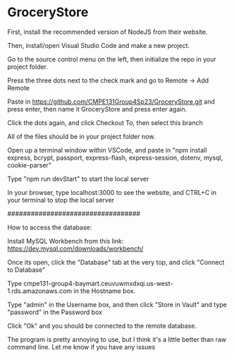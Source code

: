 ﻿# GroceryStore
First, install the recommended version of NodeJS from their website.

Then, install/open Visual Studio Code and make a new project.

Go to the source control menu on the left, then initialize the repo in your project folder.

Press the three dots next to the check mark and go to Remote -> Add Remote

Paste in https://github.com/CMPE131Group4Sp23/GroceryStore.git and press enter, then name it GroceryStore and press enter again.

Click the dots again, and click Checkout To, then select this branch

All of the files should be in your project folder now.

Open up a terminal window within VSCode, and paste in "npm install express, bcrypt, passport, express-flash, express-session, dotenv, mysql, cookie-parser"

Type "npm run devStart" to start the local server

In your browser, type localhost:3000 to see the website, and CTRL+C in your terminal to stop the local server

##################################

How to access the database:

Install MySQL Workbench from this link: https://dev.mysql.com/downloads/workbench/

Once its open, click the "Database" tab at the very top, and click "Connect to Database"

Type cmpe131-group4-baymart.ceuvuwmxdxqi.us-west-1.rds.amazonaws.com in the Hostname box.

Type "admin" in the Username box, and then click "Store in Vault" and type "password" in the Password box

Click "Ok" and you should be connected to the remote database.

The program is pretty annoying to use, but I think it's a little better than raw command line. Let me know if you have any issues
